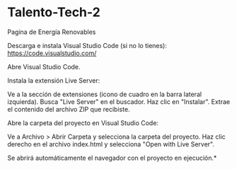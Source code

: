 # Talento-Tech-2
Pagina de Energía Renovables

Descarga e instala Visual Studio Code (si no lo tienes):
https://code.visualstudio.com/

Abre Visual Studio Code.

Instala la extensión Live Server:

Ve a la sección de extensiones (icono de cuadro en la barra lateral izquierda).
Busca "Live Server" en el buscador.
Haz clic en "Instalar".
Extrae el contenido del archivo ZIP que recibiste.

Abre la carpeta del proyecto en Visual Studio Code:

Ve a Archivo > Abrir Carpeta y selecciona la carpeta del proyecto.
Haz clic derecho en el archivo index.html y selecciona "Open with Live Server".

Se abrirá automáticamente el navegador con el proyecto en ejecución.*
